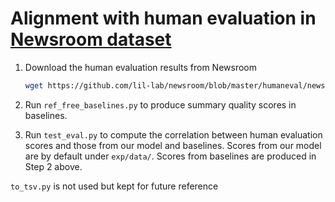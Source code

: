 # Alignment with human evaluation in [Newsroom dataset](https://github.com/lil-lab/newsroom)

1. Download the human evaluation results from Newsroom

    ```bash
    wget https://github.com/lil-lab/newsroom/blob/master/humaneval/newsroom-human-eval.csv -c 
    ```
2. Run ``ref_free_baselines.py`` to produce summary quality scores in baselines.
3. Run ``test_eval.py`` to compute the correlation between human evaluation scores and those from our model and baselines. Scores from our model are by default under `exp/data/`. Scores from baselines are produced in Step 2 above. 

`to_tsv.py` is not used but kept for future reference 